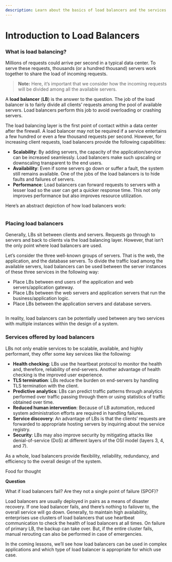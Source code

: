 ```yaml
---
description: Learn about the basics of load balancers and the services offered by them.
---
```


# Introduction to Load Balancers

### What is load balancing? <a href="#what-is-load-balancing" id="what-is-load-balancing"></a>

Millions of requests could arrive per second in a typical data center. To serve these requests, thousands (or a hundred thousand) servers work together to share the load of incoming requests.

> **Note:** Here, it’s important that we consider how the incoming requests will be divided among all the available servers.

A **load balancer** (**LB**) is the answer to the question. The job of the load balancer is to fairly divide all clients’ requests among the pool of available servers. Load balancers perform this job to avoid overloading or crashing servers.

The load balancing layer is the first point of contact within a data center after the firewall. A load balancer may not be required if a service entertains a few hundred or even a few thousand requests per second. However, for increasing client requests, load balancers provide the following capabilities:

* **Scalability**: By adding servers, the capacity of the application/service can be increased seamlessly. Load balancers make such upscaling or downscaling transparent to the end users.
* **Availability**: Even if some servers go down or suffer a fault, the system still remains available. One of the jobs of the load balancers is to hide faults and failures of servers.
* **Performance**: Load balancers can forward requests to servers with a lesser load so the user can get a quicker response time. This not only improves performance but also improves resource utilization.

Here’s an abstract depiction of how load balancers work:

<figure><img src="https://kuweiguge.github.io/Grokking-Modern-System-Design-Interview-Gitbook/.gitbook/assets/Screenshot 2023-08-21 at 1.54.12 AM.png" alt=""><figcaption></figcaption></figure>

### Placing load balancers <a href="#placing-load-balancers" id="placing-load-balancers"></a>

Generally, LBs sit between clients and servers. Requests go through to servers and back to clients via the load balancing layer. However, that isn’t the only point where load balancers are used.

Let’s consider the three well-known groups of servers. That is the web, the application, and the database servers. To divide the traffic load among the available servers, load balancers can be used between the server instances of these three services in the following way:

* Place LBs between end users of the application and web servers/application gateway.
* Place LBs between the web servers and application servers that run the business/application logic.
* Place LBs between the application servers and database servers.

<figure><img src="https://github.com/kuweiguge/Grokking-Modern-System-Design-Interview-Gitbook/.gitbook/assets/Screenshot 2023-08-21 at 1.54.52 AM.png" alt=""><figcaption></figcaption></figure>

In reality, load balancers can be potentially used between any two services with multiple instances within the design of a system.

### Services offered by load balancers <a href="#services-offered-by-load-balancers" id="services-offered-by-load-balancers"></a>

LBs not only enable services to be scalable, available, and highly performant, they offer some key services like the following:

* **Health checking**: LBs use the heartbeat protocol to monitor the health and, therefore, reliability of end-servers. Another advantage of health checking is the improved user experience.
* **TLS termination**: LBs reduce the burden on end-servers by handling TLS termination with the client.
* **Predictive analytics**: LBs can predict traffic patterns through analytics performed over traffic passing through them or using statistics of traffic obtained over time.
* **Reduced human intervention**: Because of LB automation, reduced system administration efforts are required in handling failures.
* **Service discovery**: An advantage of LBs is that the clients’ requests are forwarded to appropriate hosting servers by inquiring about the service registry.
* **Security**: LBs may also improve security by mitigating attacks like denial-of-service (DoS) at different layers of the OSI model (layers 3, 4, and 7).

As a whole, load balancers provide flexibility, reliability, redundancy, and efficiency to the overall design of the system.

Food for thought

**Question**

What if load balancers fail? Are they not a single point of failure (SPOF)?

Load balancers are usually deployed in pairs as a means of disaster recovery. If one load balancer fails, and there’s nothing to failover to, the overall service will go down. Generally, to maintain high availability, enterprises use clusters of load balancers that use heartbeat communication to check the health of load balancers at all times. On failure of primary LB, the backup can take over. But, if the entire cluster fails, manual rerouting can also be performed in case of emergencies.

In the coming lessons, we’ll see how load balancers can be used in complex applications and which type of load balancer is appropriate for which use case.
